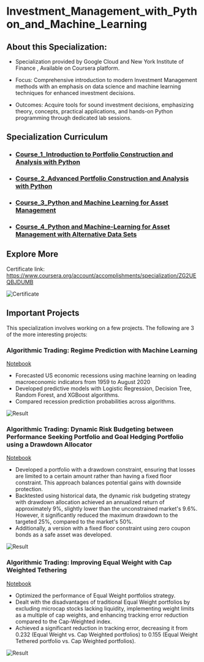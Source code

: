 # Investment_Management_with_Python_and_Machine_Learning


## About this Specialization:

+ Specialization provided by Google Cloud and New York Institute of Finance , Available on Coursera platform.

+ Focus: Comprehensive introduction to modern Investment Management methods with an emphasis on data science and machine learning techniques for enhanced investment decisions.

+ Outcomes: Acquire tools for sound investment decisions, emphasizing theory, concepts, practical applications, and hands-on Python programming through dedicated lab sessions.



## Specialization Curriculum
+ ### [Course_1_Introduction to Portfolio Construction and Analysis with Python](https://github.com/ktchan33GBC/Investment_Management_with_Python_and_Machine_Learning/tree/main/Course_1_Introduction%20to%20Portfolio%20Construction%20and%20Analysis%20with%20Python)
+ ### [Course_2_Advanced Portfolio Construction and Analysis with Python](https://github.com/ktchan33GBC/Investment_Management_with_Python_and_Machine_Learning/tree/main/Course_2_Advanced%20Portfolio%20Construction%20and%20Analysis%20with%20Python)
+ ### [Course_3_Python and Machine Learning for Asset Management](https://github.com/ktchan33GBC/Investment_Management_with_Python_and_Machine_Learning/tree/main/Course_3_Python%20and%20Machine%20Learning%20for%20Asset%20Management)
+ ### [Course_4_Python and Machine-Learning for Asset Management with Alternative Data Sets](https://github.com/ktchan33GBC/Investment_Management_with_Python_and_Machine_Learning/tree/main/Course_4_Python%20and%20Machine-Learning%20for%20Asset%20Management%20with%20Alternative%20Data%20Sets)

## Explore More
Certificate link: https://www.coursera.org/account/accomplishments/specialization/ZG2UEQBJDUMB

![Certificate](https://github.com/ktchan33GBC/Investment_Management_with_Python_and_Machine_Learning/blob/main/img/Specialization_Certificate_Coursera_Investment%20Management%20with%20Python%20and%20Machine%20Learning%20Specialization.jpg)

<!-- USAGE EXAMPLES -->

## Important Projects

This specialization involves working on a few projects. The following are 3 of the more interesting projects:





### Algorithmic Trading: Regime Prediction with Machine Learning
[Notebook](https://github.com/ktchan33GBC/gcp_machine_learning_for_trading/blob/main/Course_2_Using_Machine_Learning_in_Trading_and_Finance/6.Build_a_pair_trading_strategy_prediction_model_and_back_test_it/pairs_trading.ipynb)


+ Forecasted US economic recessions using machine learning on leading macroeconomic indicators from 1959 to August 2020
+ Developed predictive models with Logistic Regression, Decision Tree, Random Forest, and XGBoost algorithms.
+ Compared recession prediction probabilities across algorithms.


![Result](https://github.com/ktchan33GBC/Investment_Management_with_Python_and_Machine_Learning/blob/main/img/result_Regime_Prediction_with_ML.png)


### Algorithmic Trading: Dynamic Risk Budgeting between Performance Seeking Portfolio and Goal Hedging Portfolio using a Drawdown Allocator

[Notebook](https://github.com/ktchan33GBC/Investment_Management_with_Python_and_Machine_Learning/blob/main/Course_1_Introduction%20to%20Portfolio%20Construction%20and%20Analysis%20with%20Python/Notebook/Lab129_Dynamic_risk_budgeting_between_PSP_%26_LHP.ipynb)


+ Developed a portfolio with a drawdown constraint, ensuring that losses are limited to a certain amount rather than having a fixed floor constraint. This approach balances potential gains with downside protection.
+ Backtested using historical data, the dynamic risk budgeting strategy with drawdown allocation achieved an annualized return of approximately 9%, slightly lower than the unconstrained market's 9.6%. However, it significantly reduced the maximum drawdown to the targeted 25%, compared to the market's 50%.
+ Additionally, a version with a fixed floor constraint using zero coupon bonds as a safe asset was developed.

![Result](https://github.com/ktchan33GBC/Investment_Management_with_Python_and_Machine_Learning/blob/main/img/result_Backtest_Dynamic_Risk_Budgeting_Drawdown_Allocator.png)

### Algorithmic Trading:  Improving Equal Weight with Cap Weighted Tethering


[Notebook](https://github.com/ktchan33GBC/Investment_Management_with_Python_and_Machine_Learning/blob/main/Course_2_Advanced%20Portfolio%20Construction%20and%20Analysis%20with%20Python/notebook/Lab204_Backtesting_EW_vs_CW.ipynb) 

+ Optimized the performance of Equal Weight portfolios strategy.
+ Dealt with the disadvantages of traditional Equal Weight portfolios by excluding microcap stocks lacking liquidity, implementing weight limits as a multiple of cap weights, and enhancing tracking error reduction compared to the Cap-Weighted index.
+ Achieved a significant reduction in tracking error, decreasing it from 0.232 (Equal Weight vs. Cap Weighted portfolios) to 0.155 (Equal Weight Tethered portfolio vs. Cap Weighted portfolios).


![Result](https://github.com/ktchan33GBC/Investment_Management_with_Python_and_Machine_Learning/blob/main/img/result_Backtest_Improving_EW_with_CapWeight_Tethering.png)

